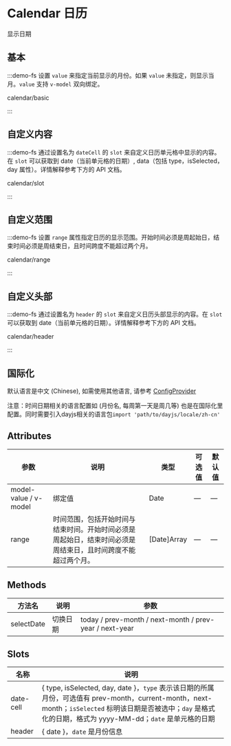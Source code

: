 # Calendar 日历

显示日期

## 基本

:::demo-fs 设置 `value` 来指定当前显示的月份。如果 `value` 未指定，则显示当月。`value` 支持 `v-model` 双向绑定。

calendar/basic

:::

## 自定义内容

:::demo-fs 通过设置名为 `dateCell` 的 `slot` 来自定义日历单元格中显示的内容。在 `slot` 可以获取到 date（当前单元格的日期）, data（包括 type，isSelected，day 属性）。详情解释参考下方的 API 文档。

calendar/slot

:::

## 自定义范围

:::demo-fs 设置 `range` 属性指定日历的显示范围。开始时间必须是周起始日，结束时间必须是周结束日，且时间跨度不能超过两个月。

calendar/range

:::

## 自定义头部

:::demo-fs 通过设置名为 `header` 的 `slot` 来自定义日历头部显示的内容。在 `slot` 可以获取到 date（当前单元格的日期）。详情解释参考下方的 API 文档。

calendar/header

:::

## 国际化

默认语言是中文 (Chinese), 如需使用其他语言, 请参考 [ConfigProvider](#/zh-CN/component/config-provider)

注意：时间日期相关的语言配置如 (月份名, 每周第一天是周几等) 也是在国际化里配置。同时需要引入dayjs相关的语言包`import 'path/to/dayjs/locale/zh-cn'`

## Attributes

| 参数                  | 说明   | 类型        | 可选值 | 默认值 |
| --------------------- | ------ | ------ | ---- | ---- |
| model-value / v-model | 绑定值 | Date        | —      | —      |
| range                 | 时间范围，包括开始时间与结束时间。开始时间必须是周起始日，结束时间必须是周结束日，且时间跨度不能超过两个月。 | [Date]Array | —      | —      |


## Methods

| 方法名     | 说明     | 参数                                                    |
| ---------- | -------- | ------------------------------------------------------- |
| selectDate | 切换日期 | today / prev-month / next-month / prev-year / next-year |


## Slots

| 名称 | 说明   |
| ---- | --------------- |
| date-cell    | { type, isSelected, day, date }，`type` 表示该日期的所属月份，可选值有 prev-month，current-month，next-month；`isSelected` 标明该日期是否被选中；`day` 是格式化的日期，格式为 yyyy-MM-dd；`date` 是单元格的日期 |
| header    | { date }，`date` 是月份信息 |
